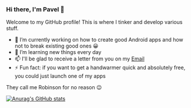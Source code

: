 ### Hi there, I'm Pavel 👋

Welcome to my GitHub profile! This is where I tinker and develop various stuff.

- 🔭 I’m currently working on how to create good Android apps and how not to break existing good ones 😀
- 🌱 I’m learning new things every day
- 📫 I'll be glad to receive a letter from you on my [Email](mailto:alettertopaulrobinson0099@gmail.com)
- ⚡ Fun fact: if you want to get a handwarmer quick and absolutely free, you could just launch one of my apps

They call me Robinson for no reason 😉

[![Anurag's GitHub stats](https://github-readme-stats.vercel.app/api?username=TheyCallMeRobinson)](https://github.com/anuraghazra/github-readme-stats)
